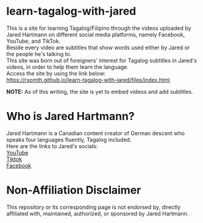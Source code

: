 # learn-tagalog-with-jared

This is a site for learning Tagalog/Filipino through the videos uploaded by Jared Hartmann on different social media platforms, namely Facebook, YouTube, and TikTok.  
Beside every video are subtitles that show words used either by Jared or the people he's talking to.  
This site was born out of foreigners' interest for Tagalog subtitles in Jared's videos, in order to help them learn the language.  
Access the site by using the link below:  
https://rxomth.github.io/learn-tagalog-with-jared/files/index.html

**NOTE:** As of this writing, the site is yet to embed videos and add subtitles.

# Who is Jared Hartmann?

Jared Hartmann is a Canadian content creator of German descent who speaks four languages fluently, Tagalog included.  
Here are the links to Jared's socials:  
[YouTube](https://www.youtube.com/@Jayyhartmann)  
[Tiktok](https://www.tiktok.com/@language.jayy)  
[Facebook](https://www.facebook.com/Language.jayy)

# Non-Affiliation Disclaimer
This repository or its corresponding page is not endorsed by, directly affiliated with, maintained, authorized, or sponsored by Jared Hartmann.
